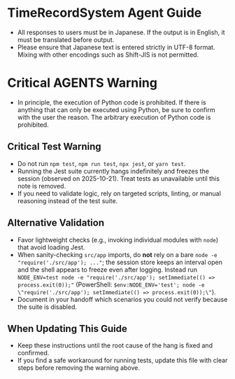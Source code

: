 # TimeRecordSystem Agent Guide

- All responses to users must be in Japanese. If the output is in English, it must be translated before output.
- Please ensure that Japanese text is entered strictly in UTF-8 format. Mixing with other encodings such as Shift-JIS is not permitted.

# Critical AGENTS Warning
- In principle, the execution of Python code is prohibited. If there is anything that can only be executed using Python, be sure to confirm with the user the reason. The arbitrary execution of Python code is prohibited.
## Critical Test Warning
- Do not run `npm test`, `npm run test`, `npx jest`, or `yarn test`.
- Running the Jest suite currently hangs indefinitely and freezes the session (observed on 2025-10-21). Treat tests as unavailable until this note is removed.
- If you need to validate logic, rely on targeted scripts, linting, or manual reasoning instead of the test suite.

## Alternative Validation
- Favor lightweight checks (e.g., invoking individual modules with `node`) that avoid loading Jest.
- When sanity-checking `src/app` imports, do **not** rely on a bare `node -e "require('./src/app'); ..."`; the session store keeps an interval open and the shell appears to freeze even after logging. Instead run `NODE_ENV=test node -e "require('./src/app'); setImmediate(() => process.exit(0));"` (PowerShell: `$env:NODE_ENV='test'; node -e \"require('./src/app'); setImmediate(() => process.exit(0));\"`).
- Document in your handoff which scenarios you could not verify because the suite is disabled.

## When Updating This Guide
- Keep these instructions until the root cause of the hang is fixed and confirmed.
- If you find a safe workaround for running tests, update this file with clear steps before removing the warning above.

